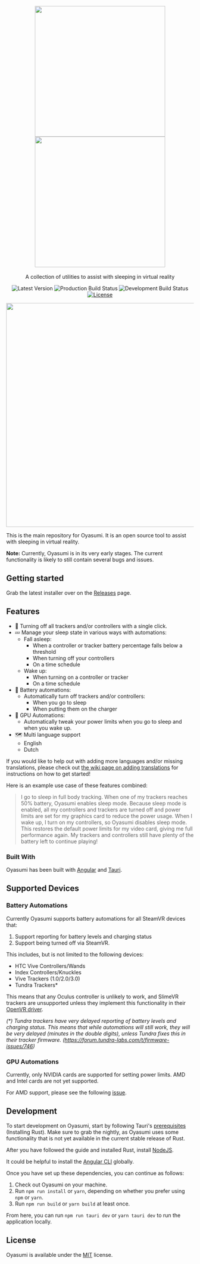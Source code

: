 <p align="center">
    <img src="https://github.com/Raphiiko/Oyasumi/blob/develop/docs/img/logo_light.png?raw=true#gh-light-mode-only" width="350">
    <img src="https://github.com/Raphiiko/Oyasumi/blob/develop/docs/img/logo_dark.png?raw=true#gh-dark-mode-only" width="350">
    <br/>
    <br/>
    A collection of utilities to assist with sleeping in virtual reality
</p>
<p align="center">
    <a><img alt="Latest Version" src="https://img.shields.io/github/v/tag/Raphiiko/Oyasumi?color=informational&label=version&sort=semver"></a>
    <a><img alt="Production Build Status" src="https://github.com/Raphiiko/Oyasumi/actions/workflows/build-release.yml/badge.svg"/></a>
    <a><img alt="Development Build Status" src="https://github.com/Raphiiko/Oyasumi/actions/workflows/build-development.yml/badge.svg"/></a>
    <a href="https://github.com/Raphiiko/Oyasumi/blob/develop/LICENSE"><img alt="License" src="https://img.shields.io/github/license/Raphiiko/Oyasumi"></a>
</p>

<p align="center">
    <img src="https://github.com/Raphiiko/Oyasumi/blob/develop/docs/img/screenshot1.png?raw=true" width="600">
</p>

This is the main repository for Oyasumi. It is an open source tool to assist with sleeping in virtual reality.

**Note:** Currently, Oyasumi is in its very early stages. The current functionality is likely to still contain several bugs and issues.

## Getting started

Grab the latest installer over on the [Releases](https://github.com/Raphiiko/Oyasumi/releases) page.

## Features

- :wrench: Turning off all trackers and/or controllers with a single click.
- :zzz: Manage your sleep state in various ways with automations:
  - Fall asleep:
    - When a controller or tracker battery percentage falls below a threshold
    - When turning off your controllers
    - On a time schedule
  - Wake up:
    - When turning on a controller or tracker
    - On a time schedule
- :battery: Battery automations:
  - Automatically turn off trackers and/or controllers:
    - When you go to sleep
    - When putting them on the charger
- :electric_plug: GPU Automations:
  - Automatically tweak your power limits when you go to sleep and when you wake up.
- 🗺️ Multi language support
  - English
  - Dutch

If you would like to help out with adding more languages and/or missing translations, please check out [the wiki page on adding translations](https://github.com/Raphiiko/Oyasumi/wiki/Adding-Translations) for instructions on how to get started!

Here is an example use case of these features combined:
> I go to sleep in full body tracking. When one of my trackers reaches 50% battery, Oyasumi enables sleep mode. Because sleep mode is enabled, all my controllers and trackers are turned off and power limits are set for my graphics card to reduce the power usage. When I wake up, I turn on my controllers, so Oyasumi disables sleep mode. This restores the default power limits for my video card, giving me full performance again. My trackers and controllers still have plenty of the battery left to continue playing!

### Built With

Oyasumi has been built with [Angular](https://angular.io/) and [Tauri](https://tauri.app/).

## Supported Devices

### Battery Automations
Currently Oyasumi supports battery automations for all SteamVR devices that:
1. Support reporting for battery levels and charging status
2. Support being turned off via SteamVR. 

This includes, but is not limited to the following devices:
- HTC Vive Controllers/Wands
- Index Controllers/Knuckles
- Vive Trackers (1.0/2.0/3.0)
- Tundra Trackers\*

This means that any Oculus controller is unlikely to work, and SlimeVR trackers are unsupported unless they implement this functionality in their [OpenVR driver](https://github.com/SlimeVR/SlimeVR-OpenVR-Driver).

*(\*) Tundra trackers have very delayed reporting of battery levels and charging status. This means that while automations will still work, they will be very delayed (minutes in the double digits), unless Tundra fixes this in their tracker firmware. (https://forum.tundra-labs.com/t/firmware-issues/746)*

### GPU Automations

Currently, only NVIDIA cards are supported for setting power limits. AMD and Intel cards are not yet supported.

For AMD support, please see the following [issue](https://github.com/Raphiiko/Oyasumi/issues/7).

## Development

To start development on Oyasumi, start by following Tauri's [prerequisites](https://tauri.app/v1/guides/getting-started/prerequisites) (Installing Rust).
Make sure to grab the nightly, as Oyasumi uses some functionality that is not yet available in the current stable release of Rust.

After you have followed the guide and installed Rust, install [NodeJS](https://nodejs.org/en/download/).

It could be helpful to install the [Angular CLI](https://angular.io/cli) globally.

Once you have set up these dependencies, you can continue as follows:

1. Check out Oyasumi on your machine.
2. Run `npm run install` or `yarn`, depending on whether you prefer using `npm` or `yarn`.
3. Run `npm run build` or `yarn build` at least once.

From here, you can run `npm run tauri dev` or `yarn tauri dev` to run the application locally.

## License

Oyasumi is available under the [MIT](https://github.com/Raphiiko/Oyasumi/blob/develop/LICENSE.md) license.
